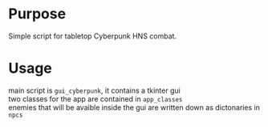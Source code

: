 # Purpose 
Simple script for tabletop Cyberpunk HNS combat. 
# Usage
main script is `gui_cyberpunk`, it contains a tkinter gui   
two classes for the app are contained in `app_classes`  
enemies that will be avaible inside the gui are written down as dictonaries in `npcs`  

